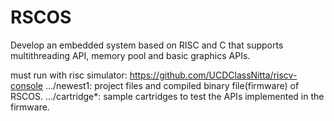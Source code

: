 # RSCOS
Develop an embedded system based on RISC and C that supports multithreading API, memory pool and basic graphics APIs.

must run with risc simulator:
https://github.com/UCDClassNitta/riscv-console
.../newest1: project files and compiled binary file(firmware) of RSCOS.
.../cartridge*: sample cartridges to test the APIs implemented in the firmware.
